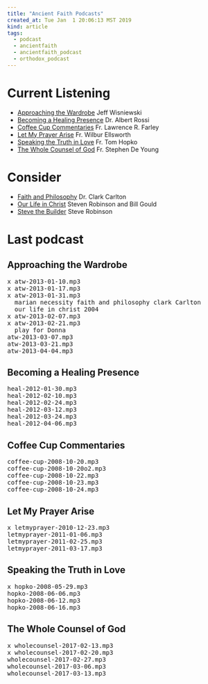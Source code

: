```yaml
---
title: "Ancient Faith Podcasts"
created_at: Tue Jan  1 20:06:13 MST 2019
kind: article
tags:
  - podcast
  - ancientfaith
  - ancientfaith_podcast
  - orthodox_podcast
---
```


<h1>Current Listening</h1>

<ul>
  <li>
    <a href="https://www.ancientfaith.com/podcasts/wardrobe" target="_blank">Approaching the Wardrobe</a>
    Jeff Wisniewski
  </li>
  <li>
    <a href="https://www.ancientfaith.com/podcasts/healingpresence" target="_blank">Becoming a Healing Presence</a>
    Dr. Albert Rossi
  </li>
  <li>
    <a href="https://www.ancientfaith.com/podcasts/coffeecup" target="_blank">Coffee Cup Commentaries</a>
    Fr. Lawrence R. Farley
  </li>
  <li>
    <a href="https://www.ancientfaith.com/podcasts/letmyprayer" target="_blank">Let My Prayer Arise</a>
    Fr. Wilbur Ellsworth
  </li>
  <li>
    <a href="https://www.ancientfaith.com/podcasts/hopko" target="_blank">Speaking the Truth in Love</a>
    Fr. Tom Hopko
  </li>
  <li>
    <a href="https://www.ancientfaith.com/podcasts/wholecounsel" target="_blank">The Whole Counsel of God</a>
    Fr. Stephen De Young
  </li>
</ul>

<h1>Consider</h1>

<ul>
  <li>
    <a href="https://www.ancientfaith.com/podcasts/carlton" target="_blank">Faith and Philosophy</a>
    Dr. Clark Carlton
  </li>
  <li>
    <a href="https://www.ancientfaith.com/podcasts/ourlife" target="_blank">Our Life in Christ</a>
    Steven Robinson and Bill Gould
  </li>
  <li>
    <a href="https://www.ancientfaith.com/podcasts/stevethebuilder" target="_blank">Steve the Builder</a>
    Steve Robinson
  </li>
</ul>

<h1>Last podcast</h1>

<h2>Approaching the Wardrobe</h2>

<pre>
x atw-2013-01-10.mp3
x atw-2013-01-17.mp3
x atw-2013-01-31.mp3
  marian necessity faith and philosophy clark Carlton
  our life in christ 2004
x atw-2013-02-07.mp3
x atw-2013-02-21.mp3
  play for Donna
atw-2013-03-07.mp3
atw-2013-03-21.mp3
atw-2013-04-04.mp3
</pre>

<h2>Becoming a Healing Presence</h2>

<pre>
heal-2012-01-30.mp3
heal-2012-02-10.mp3
heal-2012-02-24.mp3
heal-2012-03-12.mp3
heal-2012-03-24.mp3
heal-2012-04-06.mp3
</pre>

<h2>Coffee Cup Commentaries</h2>

<pre>
coffee-cup-2008-10-20.mp3
coffee-cup-2008-10-20o2.mp3
coffee-cup-2008-10-22.mp3
coffee-cup-2008-10-23.mp3
coffee-cup-2008-10-24.mp3
</pre>

<h2>Let My Prayer Arise</h2>

<pre>
x letmyprayer-2010-12-23.mp3
letmyprayer-2011-01-06.mp3
letmyprayer-2011-02-25.mp3
letmyprayer-2011-03-17.mp3
</pre>

<h2>Speaking the Truth in Love</h2>

<pre>
x hopko-2008-05-29.mp3
hopko-2008-06-06.mp3
hopko-2008-06-12.mp3
hopko-2008-06-16.mp3
</pre>

<h2>The Whole Counsel of God</h2>

<pre>
x wholecounsel-2017-02-13.mp3
x wholecounsel-2017-02-20.mp3
wholecounsel-2017-02-27.mp3
wholecounsel-2017-03-06.mp3
wholecounsel-2017-03-13.mp3
</pre>

<!--
html boilerplate fragments
<a href="" target="_blank"></a>
<a name=""></a>
<img src="" width="400px">
<ul>
  <li></li>
  <li><a href="" target="_blank"></a></li>
</ul>
<pre>
</pre>
<p style="margin-bottom: 2em;"></p>
<hr style="border: 0; height: 3px; background: #333; background-image: linear-gradient(to right, #ccc, #333, #ccc);">
<pre><code>
</code></pre>
<math xmlns='http://www.w3.org/1998/Math/MathML' display='block'>
</math>
:-->
